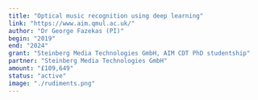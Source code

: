 ```yaml
---
title: "Optical music recognition using deep learning"
link: "https://www.aim.qmul.ac.uk/"
author: "Dr George Fazekas (PI)"
begin: "2019"
end: "2024"
grant: "Steinberg Media Technologies GmbH, AIM CDT PhD studentship"
partner: "Steinberg Media Technologies GmbH"
amount: "£109,649"
status: "active"
image: "./rudiments.png"
---
```

